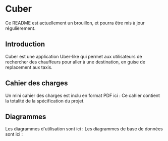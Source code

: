 # Cuber

Ce README est actuellement un brouillon, et pourra être mis à jour régulièrement.
## Introduction
Cuber est une application Uber-like qui permet aux utilisateurs de rechercher des chauffeurs pour aller à une destination, en guise de replacement aux taxis.

## Cahier des charges
Un mini cahier des charges est inclu en format PDF ici : 
Ce cahier contient la totalité de la spécification du projet.  

## Diagrammes
Les diagrammes d'utilisation sont ici : 
Les diagrammes de base de données sont ici : 
